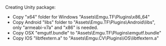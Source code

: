 Creating Unity package:

* Copy "x64" folder for Windows "Assets\Emgu.TF\Plugins\x86_64"
* Copy Android "libs" folder to "Assets\Emgu.TF\Plugins\Android\libs", only "armeabi-v7a" and "x86" is needed. 
* Copy OSX "emgutf.bundle" to "Assets\Emgu.TF\Plugins\emgutf.bundle"
* Copy IOS "libtfextern.a" to "Assets\Emgu.CV\Plugins\iOS\libtfextern.a"